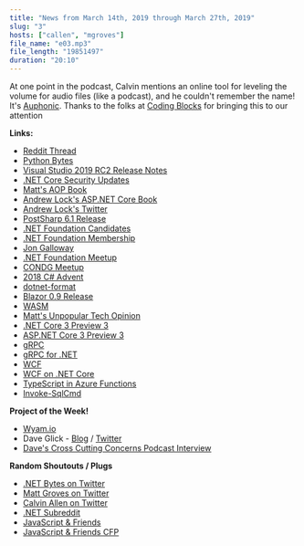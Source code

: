 ```yaml
---
title: "News from March 14th, 2019 through March 27th, 2019"
slug: "3"
hosts: ["callen", "mgroves"]
file_name: "e03.mp3"
file_length: "19851497"
duration: "20:10"
---
```


<p>At one point in the podcast, Calvin mentions an online tool for leveling the volume for audio files (like a podcast), and he couldn't remember the name! It's <a href="https://auphonic.com/landing">Auphonic</a>. Thanks to the folks at <a href="https://www.codingblocks.net/">Coding Blocks</a> for bringing this to our attention</p>
<p><strong>Links:</strong></p>
<ul>
<li><a href="https://www.reddit.com/r/dotnet/comments/ax7ok9/net_bytes_episode_1_new_podcast/">Reddit Thread</a></li>
<li><a href="https://pythonbytes.fm/">Python Bytes</a></li>
<li><a href="https://docs.microsoft.com/en-us/visualstudio/releases/2019/release-notes?WT.mc_id=none-reddit-bramin#VS2019_RC.2">Visual Studio 2019 RC2 Release Notes</a></li>
<li><a href="https://devblogs.microsoft.com/dotnet/net-core-march-2019/">.NET Core Security Updates</a></li>
<li><a href="https://www.manning.com/books/aop-in-net">Matt's AOP Book</a></li>
<li><a href="https://www.manning.com/books/asp-net-core-in-action">Andrew Lock's ASP.NET Core Book</a></li>
<li><a href="https://twitter.com/andrewlocknet">Andrew Lock's Twitter</a></li>
<li><a href="https://www.postsharp.net/blog/post/Announcing-PostSharp-61-RTM">PostSharp 6.1 Release</a></li>
<li><a href="https://election.dotnetfoundation.org/candidates">.NET Foundation Candidates</a></li>
<li><a href="https://dotnetfoundation.org/become-a-member">.NET Foundation Membership</a></li>
<li><a href="https://twitter.com/jongalloway">Jon Galloway</a></li>
<li><a href="https://www.meetup.com/pro/dotnet/">.NET Foundation Meetup</a></li>
<li><a href="https://www.meetup.com/Central-Ohio-NET-Developers-Group-CONDG/">CONDG Meetup</a></li>
<li><a href="https://crosscuttingconcerns.com/The-Second-Annual-C-Advent">2018 C# Advent</a></li>
<li><a href="https://github.com/dotnet/format">dotnet-format</a></li>
<li><a href="https://devblogs.microsoft.com/aspnet/blazor-0-9-0-experimental-release-now-available/">Blazor 0.9 Release</a></li>
<li><a href="https://webassembly.org/">WASM</a></li>
<li><a href="https://twitter.com/mgroves/status/1104489666902925313">Matt's Unpopular Tech Opinion</a></li>
<li><a href="https://devblogs.microsoft.com/dotnet/announcing-net-core-3-preview-3/">.NET Core 3 Preview 3</a></li>
<li><a href="https://devblogs.microsoft.com/aspnet/asp-net-core-updates-in-net-core-3-0-preview-3/">ASP.NET Core 3 Preview 3</a></li>
<li><a href="https://grpc.io/">gRPC</a></li>
<li><a href="https://damienbod.com/2019/03/06/security-experiments-with-grpc-and-asp-net-core-3-0/">gRPC for .NET</a></li>
<li><a href="https://docs.microsoft.com/en-us/dotnet/framework/wcf/whats-wcf">WCF</a></li>
<li><a href="https://github.com/dotnet/wcf">WCF on .NET Core</a></li>
<li><a href="https://azure.microsoft.com/en-us/blog/improving-the-typescript-support-in-azure-functions/">TypeScript in Azure Functions</a></li>
<li><a href="https://devblogs.microsoft.com/powershell/invoke-sqlcmd-is-now-available-supporting-cross-platform/">Invoke-SqlCmd</a></li>
</ul>
<p><strong>Project of the Week!</strong></p>
<ul>
<li><a href="https://wyam.io/">Wyam.io</a></li>
<li>Dave Glick - <a href="https://daveaglick.com/">Blog</a> / <a href="https://twitter.com/daveaglick">Twitter</a></li>
<li><a href="https://crosscuttingconcerns.com/Cross-Cutting-Concerns-Podcast-003---Dave-Glick-on-wyam">Dave's Cross Cutting Concerns Podcast Interview</a></li>
</ul>
<p><strong>Random Shoutouts / Plugs</strong></p>
<ul>
<li><a href="https://twitter.com/dotnetbytes">.NET Bytes on Twitter</a></li>
<li><a href="https://twitter.com/mgroves">Matt Groves on Twitter</a></li>
<li><a href="https://twitter.com/_CalvinAllen">Calvin Allen on Twitter</a></li>
<li><a href="https://www.reddit.com/r/dotnet/">.NET Subreddit</a></li>
<li><a href="https://www.javascriptandfriends.com/">JavaScript & Friends</a></li>
<li><a href="https://sessionize.com/javascript-and-friends-conference/">JavaScript & Friends CFP</a></li>
</ul>